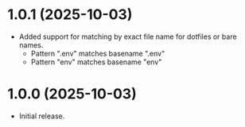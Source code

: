 # 1.0.1 (2025-10-03)
- Added support for matching by exact file name for dotfiles or bare names.
  - Pattern ".env" matches basename ".env"
  - Pattern "env" matches basename "env"

# 1.0.0 (2025-10-03)
- Initial release.